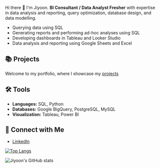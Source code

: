 Hi there 👋 I'm Jiyoon.
**BI Consultant / Data Analyst Fresher** with expertise in data analysis and reporting, query optimization, database design, and data modelling.

- Querying data using SQL  
- Generating reports and performing ad-hoc analyses using SQL  
- Developing dashboards in Tableau and Looker Studio  
- Data analysis and reporting using Google Sheets and Excel  



## 📚 Projects  
Welcome to my portfolio, where I showcase my [projects](https://github.com/jiyoonjane/Portfolio_guide)



## 🛠️ Tools
- **Languages:** SQL, Python  
- **Databases:** Google BigQuery, PostgreSQL, MySQL  
- **Visualization:** Tableau, Power BI



## 🤝 Connect with Me
- [LinkedIn](https://www.linkedin.com/in/jiyoon-s-759273220/)

 
[![Top Langs](https://github-readme-stats.vercel.app/api/top-langs/?username=jiyoonjane)](https://github.com/anuraghazra/github-readme-stats)

![Jiyoon's GitHub stats](https://github-readme-stats.vercel.app/api?username=jiyoonjane&hide=contribs,prs&show_icons=true&theme=테마)
